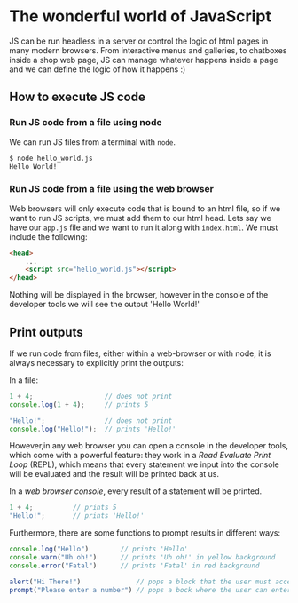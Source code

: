 # The wonderful world of JavaScript
JS can be run headless in a server or control the logic of html pages in many modern browsers. From interactive menus and galleries, to chatboxes inside a shop web page, JS can manage whatever happens inside a page and we can define the logic of how it happens :)

## How to execute JS code


### Run JS code from a file using node
We can run JS files from a terminal with `node`.
```sh
$ node hello_world.js
Hello World!
```

### Run JS code from a file using the web browser
Web browsers will only execute code that is bound to an html file, so if we want to run JS scripts, we must add them to our html head. Lets say we have our `app.js` file and we want to run it along with `index.html`. We must include the following:
```html
<head>
    ...
    <script src="hello_world.js"></script>
</head>    
```

Nothing will be displayed in the browser, however in the console of the developer tools we will see the output 'Hello World!'


## Print outputs

If we run code from files, either within a web-browser or with node, it is always necessary to explicitly print the outputs:

In a file:
```js
1 + 4;                  // does not print
console.log(1 + 4);     // prints 5

"Hello!";               // does not print
console.log("Hello!");  // prints 'Hello!'
```

However,in any web browser you can open a console in the developer tools, which come with a powerful feature: they work in a *Read Evaluate Print Loop* (REPL), which means that every statement we input into the console will be evaluated and the result will be printed back at us.

In a *web browser console*, every result of a statement will be printed.

```js
1 + 4;          // prints 5
"Hello!";       // prints 'Hello!'
```
Furthermore, there are some functions to prompt results in different ways:

```js
console.log("Hello")        // prints 'Hello'
console.warn("Uh oh!")      // prints 'Uh oh!' in yellow background
console.error("Fatal")      // prints 'Fatal' in red background

alert("Hi There!")              // pops a block that the user must accept
prompt("Please enter a number") // pops a bock where the user can enter an input
```